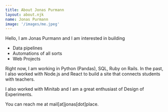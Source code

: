 ```yaml
---
title: About Jonas Purmann
layout: about.njk
name: Jonas Purmann
image: '/images/me.jpeg'
---
```


Hello, I am Jonas Purmann and I am interested in building

- Data pipelines
- Automations of all sorts
- Web Projects

Right now, I am working in Python (Pandas), SQL, Ruby on Rails. In the past, I also worked with Node.js and React to build a site that connects students with teachers. 

I also worked with Minitab and I am a great enthusiast of Design of Experiments. 

You can reach me at mail[at]jonas[dot]place.